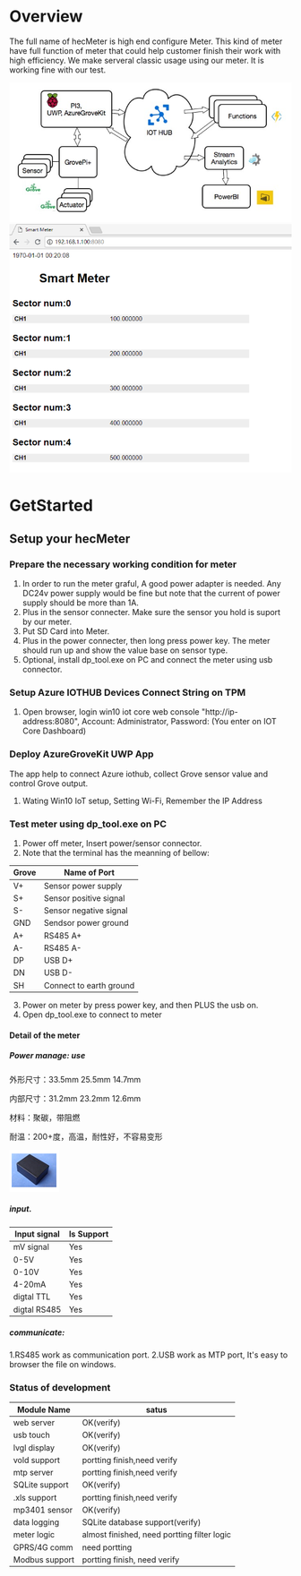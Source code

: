 # Overview
The full name of hecMeter is high end configure Meter. This kind of meter have full function of meter that could help customer finish their work with high efficiency.
We make serveral classic usage using our meter. It is working fine with our test.

![Data flow](data-flow.png)
![Physical](preview.PNG)

# GetStarted
## Setup your hecMeter
### Prepare the necessary working condition for meter
1. In order to run the meter graful, A good power adapter is needed. Any DC24v
   power supply would be fine but note that the current of power supply should
   be more than 1A.
2. Plus in the sensor connecter. Make sure the sensor you hold is suport by our
   meter.  
3. Put SD Card into Meter.
4. Plus in the power connecter, then long press power key. The meter should run
   up and show the value base on sensor type.  
5. Optional, install dp_tool.exe on PC and connect the meter using usb connector.


### Setup Azure IOTHUB Devices Connect String on TPM
1. Open browser, login win10 iot core web console "http://ip-address:8080", Account: Administrator, Password: (You enter on IOT Core Dashboard)


### Deploy AzureGroveKit UWP App
The app help to connect Azure iothub, collect Grove sensor value and control Grove output.
1. Wating Win10 IoT setup, Setting Wi-Fi, Remember the IP Address


### Test meter using dp_tool.exe on PC
1. Power off meter, Insert power/sensor connector.
2. Note that the terminal has the meanning of bellow:

  Grove| Name of Port
  -----| ------------
  V+   | Sensor power supply
  S+   | Sensor positive signal
  S-   | Sensor negative signal
  GND  | Sendsor power ground
  A+   | RS485 A+
  A-   | RS485 A-
  DP   | USB D+
  DN   | USB D-
  SH   | Connect to earth ground
3. Power on meter by press power key, and then PLUS the usb on.
4. Open dp_tool.exe to connect to meter

#### Detail of the meter
#####  Power manage: use
外形尺寸：33.5mm 25.5mm 14.7mm

内部尺寸：31.2mm 23.2mm 12.6mm

材料：聚碳，带阻燃

耐温：200+度，高温，耐性好，不容易变形

![Physical](isolate_power.png)
##### input.
  Input signal  |  Is Support
  --------------| ---------
  mV  signal    |  Yes
  0-5V          |  Yes
  0-10V         |  Yes
  4-20mA        |  Yes
  digtal TTL    |  Yes
  digtal RS485  |  Yes

##### communicate:
  1.RS485 work as communication port.
  2.USB work as MTP port, It's easy to browser the file on windows.

### Status of development
  Module Name   | satus
  --------------| ---------
  web server    | OK(verify)
  usb touch     | OK(verify)
  lvgl display  | OK(verify)
  vold  support | portting finish,need verify
  mtp server    | portting finish,need verify
  SQLite support| OK(verify)
  .xls  support | portting finish,need verify
  mp3401 sensor | OK(verify)
  data logging  | SQLite database support(verify)
  meter logic   | almost finished, need portting filter logic
  GPRS/4G comm  | need portting
  Modbus support| portting finish, need verify
 
